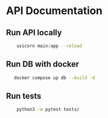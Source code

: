 # API Documentation


## Run API locally

```sh
    uvicorn main:app --reload
```

## Run DB with docker

```sh
   docker compose up db --build -d
```

## Run tests

```sh
    python3 -m pytest tests/
```